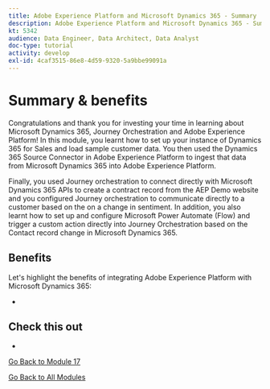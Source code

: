 ```yaml
---
title: Adobe Experience Platform and Microsoft Dynamics 365 - Summary
description: Adobe Experience Platform and Microsoft Dynamics 365 - Summary
kt: 5342
audience: Data Engineer, Data Architect, Data Analyst
doc-type: tutorial
activity: develop
exl-id: 4caf3515-86e8-4d59-9320-5a9bbe99091a
---
```

# Summary & benefits

Congratulations and thank you for investing your time in learning about Microsoft Dynamics 365, Journey Orchestration and Adobe Experience Platform! 
In this module, you learnt how to set up your instance of Dynamics 365 for Sales and load sample customer data. You then used the Dynamics 365 Source Connector in Adobe Experience Platform to ingest that data from Microsoft Dynamics 365 into Adobe Experience Platform.

Finally, you used Journey orchestration to connect directly with Microsoft Dynamics 365 APIs to create a contract record from the AEP Demo website and you configured Journey orchestration to communicate directly to a customer based on the on a change in sentiment. In addition, you also learnt how to set up and configure Microsoft Power Automate (Flow) and trigger a custom action directly into Journey Orchestration based on the Contact record change in Microsoft Dynamics 365.

## Benefits

Let's highlight the benefits of integrating Adobe Experience Platform with Microsoft Dynamics 365:

- 

## Check this out

- 

[Go Back to Module 17](./adobe-experience-platform-microsoft-dynamics-365.md)

[Go Back to All Modules](../../overview.md)
